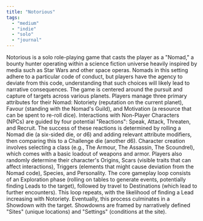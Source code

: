 ```yaml
---
title: "Notorious"
tags:
  - "medium"
  - "indie"
  - "solo"
  - "journal"
---
```


Notorious is a solo role-playing game that casts the player as a "Nomad," a bounty hunter operating within a science fiction universe heavily inspired by media such as Star Wars and other space operas. Nomads in this setting adhere to a particular code of conduct, but players have the agency to deviate from this code, understanding that such choices will likely lead to narrative consequences. The game is centered around the pursuit and capture of targets across various planets. Players manage three primary attributes for their Nomad: Notoriety (reputation on the current planet), Favour (standing with the Nomad's Guild), and Motivation (a resource that can be spent to re-roll dice). Interactions with Non-Player Characters (NPCs) are guided by four potential "Reactions": Speak, Attack, Threaten, and Recruit. The success of these reactions is determined by rolling a Nomad die (a six-sided die, or d6) and adding relevant attribute modifiers, then comparing this to a Challenge die (another d6).
Character creation involves selecting a class (e.g., The Armour, The Assassin, The Scoundrel), which comes with a basic loadout of weapons and armor. Players also randomly determine their character's Origins, Scars (visible traits that can affect interactions), Triggers (elements that might cause deviation from the Nomad code), Species, and Personality. The core gameplay loop consists of an Exploration phase (rolling on tables to generate events, potentially finding Leads to the target), followed by travel to Destinations (which lead to further encounters). This loop repeats, with the likelihood of finding a Lead increasing with Notoriety. Eventually, this process culminates in a Showdown with the target. Showdowns are framed by narratively defined "Sites" (unique locations) and "Settings" (conditions at the site).
